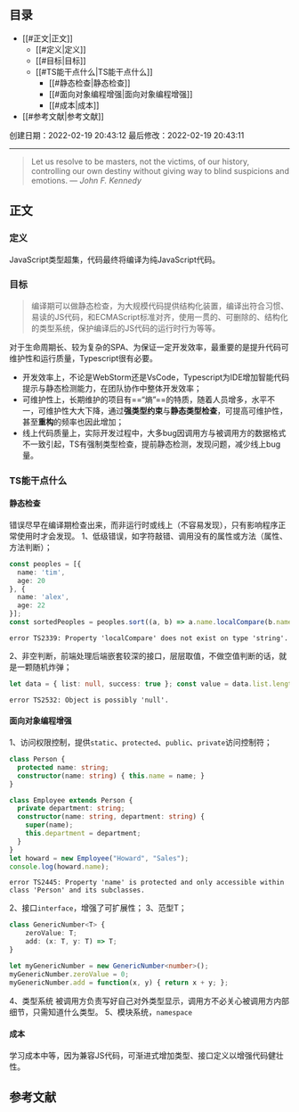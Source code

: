 ## 目录

- [[#正文|正文]]
	- [[#定义|定义]]
	- [[#目标|目标]]
	- [[#TS能干点什么|TS能干点什么]]
		- [[#静态检查|静态检查]]
		- [[#面向对象编程增强|面向对象编程增强]]
		- [[#成本|成本]]
- [[#参考文献|参考文献]]

创建日期：2022-02-19 20:43:12
最后修改：2022-02-19 20:43:11
- - -
> Let us resolve to be masters, not the victims, of our history, controlling our own destiny without giving way to blind suspicions and emotions.
> — <cite>John F. Kennedy</cite>

## 正文
### 定义
JavaScript类型超集，代码最终将编译为纯JavaScript代码。
### 目标
>编译期可以做静态检查，为大规模代码提供结构化装置，编译出符合习惯、易读的JS代码，和ECMAScript标准对齐，使用一贯的、可删除的、结构化的类型系统，保护编译后的JS代码的运行时行为等等。

对于生命周期长、较为复杂的SPA、为保证一定开发效率，最重要的是提升代码可维护性和运行质量，Typescript很有必要。
- 开发效率上，不论是WebStorm还是VsCode，Typescript为IDE增加智能代码提示与静态检测能力，在团队协作中整体开发效率；
- 可维护性上，长期维护的项目有==“熵”==的特质，随着人员增多，水平不一，可维护性大大下降，通过**强类型约束**与**静态类型检查**，可提高可维护性，甚至**重构**的频率也因此增加；
- 线上代码质量上，实际开发过程中，大多bug因调用方与被调用方的数据格式不一致引起，TS有强制类型检查，提前静态检测，发现问题，减少线上bug量。
### TS能干点什么
#### 静态检查
错误尽早在编译期检查出来，而非运行时或线上（不容易发现），只有影响程序正常使用时才会发现。
1、低级错误，如字符敲错、调用没有的属性或方法（属性、方法判断）；
```ts
const peoples = [{
  name: 'tim',
  age: 20
}, {
  name: 'alex',
  age: 22
}];
const sortedPeoples = peoples.sort((a, b) => a.name.localCompare(b.name));
```

```console
error TS2339: Property 'localCompare' does not exist on type 'string'.

```

2、非空判断，前端处理后端嵌套较深的接口，层层取值，不做空值判断的话，就是一颗随机炸弹；
```ts
let data = { list: null, success: true }; const value = data.list.length;
```

```console
error TS2532: Object is possibly 'null'.
```

#### 面向对象编程增强
1、访问权限控制，提供`static`、`protected`、`public`、`private`访问控制符；
```ts
class Person {
  protected name: string;
  constructor(name: string) { this.name = name; }
}

class Employee extends Person {
  private department: string;
  constructor(name: string, department: string) {
    super(name);
    this.department = department;
  }
}
let howard = new Employee("Howard", "Sales");
console.log(howard.name);

```

```console
error TS2445: Property 'name' is protected and only accessible within class 'Person' and its subclasses.
```

2、接口`interface`，增强了可扩展性；
3、范型T；
```ts
class GenericNumber<T> {
    zeroValue: T;
    add: (x: T, y: T) => T;
}

let myGenericNumber = new GenericNumber<number>();
myGenericNumber.zeroValue = 0;
myGenericNumber.add = function(x, y) { return x + y; };
```
4、类型系统
被调用方负责写好自己对外类型显示，调用方不必关心被调用方内部细节，只需知道什么类型。
5、模块系统，`namespace`

#### 成本
学习成本中等，因为兼容JS代码，可渐进式增加类型、接口定义以增强代码健壮性。

## 参考文献

